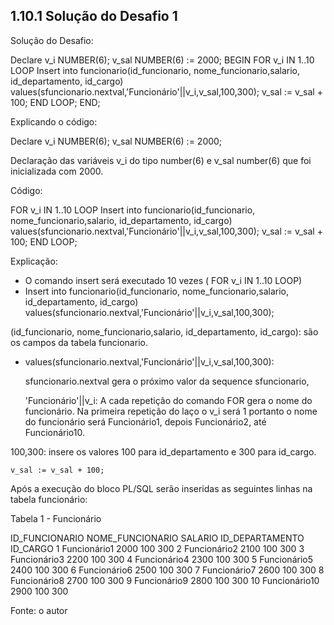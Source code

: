 
## 1.10.1 Solução do Desafio 1
Solução do Desafio:

Declare 
  v_i NUMBER(6);
  v_sal NUMBER(6) := 2000;
BEGIN
  FOR v_i IN 1..10 LOOP
    Insert into funcionario(id_funcionario, nome_funcionario,salario, id_departamento, id_cargo) values(sfuncionario.nextval,'Funcionário'||v_i,v_sal,100,300);
    v_sal := v_sal + 100;
END LOOP;
END;

Explicando o código:

Declare 
  v_i NUMBER(6);
  v_sal NUMBER(6) := 2000;


Declaração das variáveis v_i do tipo number(6) e v_sal number(6) que foi inicializada com 2000.

Código:



FOR v_i IN 1..10 LOOP
    Insert into funcionario(id_funcionario, nome_funcionario,salario, id_departamento, id_cargo) values(sfuncionario.nextval,'Funcionário'||v_i,v_sal,100,300);
    v_sal := v_sal + 100;
END LOOP;

Explicação:

- O comando insert será executado 10 vezes (  FOR v_i IN 1..10 LOOP)
 -   Insert into funcionario(id_funcionario, nome_funcionario,salario, id_departamento, id_cargo) values(sfuncionario.nextval,'Funcionário'||v_i,v_sal,100,300);

 (id_funcionario, nome_funcionario,salario, id_departamento, id_cargo):  são os campos da tabela funcionario.

 - values(sfuncionario.nextval,'Funcionário'||v_i,v_sal,100,300):  

   sfuncionario.nextval gera o próximo valor da sequence sfuncionario, 

   'Funcionário'||v_i: A cada repetição do comando FOR gera o nome do funcionário. Na primeira repetição do laço o v_i será 1 portanto o nome do funcionário será Funcionário1, depois Funcionário2, até Funcionário10.

  100,300: insere os valores 100 para id_departamento e 300 para id_cargo.

    v_sal := v_sal + 100;

Após a execução do bloco PL/SQL serão inseridas as seguintes linhas na tabela funcionário:

Tabela 1 - Funcionário

ID_FUNCIONARIO	NOME_FUNCIONARIO	SALARIO	ID_DEPARTAMENTO	ID_CARGO
1	Funcionário1	2000	100	300
2	Funcionário2	2100	100	300
3	Funcionário3	2200	100	300
4	Funcionário4	2300	100	300
5	Funcionário5	2400	100	300
6	Funcionário6	2500	100	300
7	Funcionário7	2600	100	300
8	Funcionário8	2700	100	300
9	Funcionário9	2800	100	300
10	Funcionário10	2900	100	300


Fonte: o autor

